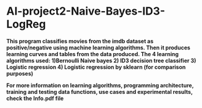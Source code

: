 # AI-project2-Naive-Bayes-ID3-LogReg

**This program classifies movies from the imdb dataset as positive/negative using machine learning algorithms. 
Then it produces learning curves and tables from the data produced. The 4 learning algorithms used:
1)Bernoulli Naive bayes 
2) ID3 decision tree classifier 
3) Logistic regression 
4) Logistic regression by sklearn (for comparison purposes)**


**For more information on learning algorithms, programming architecture, training and testing data functions, use cases and experimental results, check the Info.pdf file**
